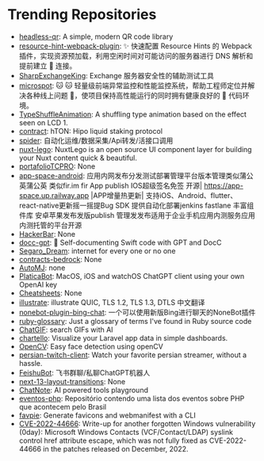 # Trending Repositories

- [headless-qr](https://github.com/Rich-Harris/headless-qr): A simple, modern QR code library
- [resource-hint-webpack-plugin](https://github.com/Ruimve/resource-hint-webpack-plugin): ✨ 快速配置 Resource Hints 的 Webpack 插件，实现资源预加载，利用空闲时间对可能访问的服务器进行 DNS 解析和提前建立 👋 连接。
- [SharpExchangeKing](https://github.com/RowTeam/SharpExchangeKing): Exchange 服务器安全性的辅助测试工具
- [microspot](https://github.com/Ruimve/microspot): 🐱 🐱 轻量级前端异常监控和性能监控系统，帮助工程师定位并解决各种线上问题 🐞，使项目保持高性能运行的同时拥有健康良好的 🚗 代码环境。
- [TypeShuffleAnimation](https://github.com/codrops/TypeShuffleAnimation): A shuffling type animation based on the effect seen on LCD 1.
- [contract](https://github.com/HipoFinance/contract): hTON: Hipo liquid staking protocol
- [spider](https://github.com/Yac87300/spider): 自动化运维/数据采集/Api转发/活接口调用
- [nuxt-lego](https://github.com/zernonia/nuxt-lego): NuxtLego is an open source UI component layer for building your Nuxt content quick & beautiful.
- [portafolioTCPRO](https://github.com/MirandaJaramillo/portafolioTCPRO): None
- [app-space-android](https://github.com/appspa/app-space-android): 应用内网发布分发测试部署管理平台版本管理类似蒲公英蒲公英 类似fir.im fir App publish IOS超级签名免签 开源| https://app-space.up.railway.app |APP增量热更新| 支持iOS、Android、flutter、 react-native更新摇一摇提Bug SDK 提供自动化部署jenkins fastlane 丰富组件库 安卓苹果发布发版publish 管理发发布适用于企业手机应用内测服务应用内测托管的平台开源
- [HackerBar](https://github.com/HackerBar-Sec/HackerBar): None
- [docc-gpt](https://github.com/gonzalonunez/docc-gpt): 🧹 Self-documenting Swift code with GPT and DocC
- [Segaro_Dream](https://github.com/GFW-knocker/Segaro_Dream): internet for every one or no one
- [contracts-bedrock](https://github.com/patex-ecosystem/contracts-bedrock): None
- [AutoMJ](https://github.com/DocMine/AutoMJ): none
- [PlaticaBot](https://github.com/migueldeicaza/PlaticaBot): MacOS, iOS and watchOS ChatGPT client using your own OpenAI key
- [Cheatsheets](https://github.com/poonam-adlakha/Cheatsheets): None
- [illustrate](https://github.com/cangSDARM/illustrate): illustrate QUIC, TLS 1.2, TLS 1.3, DTLS 中文翻译 
- [nonebot-plugin-bing-chat](https://github.com/Harry-Jing/nonebot-plugin-bing-chat): 一个可以使用新版Bing进行聊天的NoneBot插件
- [ruby-glossary](https://github.com/tenderlove/ruby-glossary): Just a glossary of terms I've found in Ruby source code
- [ChatGIF](https://github.com/hellovigoss/ChatGIF): search GIFs with AI
- [chartello](https://github.com/chartello/chartello): Visualize your Laravel app data in simple dashboards.
- [OpenCV](https://github.com/sksalahuddin2828/OpenCV): Easy face detection using openCV
- [persian-twitch-client](https://github.com/alikhalilifar/persian-twitch-client): Watch your favorite persian streamer, without a hassle.
- [FeishuBot](https://github.com/rawchen/FeishuBot): 飞书群聊/私聊ChatGPT机器人
- [next-13-layout-transitions](https://github.com/lmatteis/next-13-layout-transitions): None
- [ChatNote](https://github.com/OpenSourceDavy/ChatNote): AI powered tools playground
- [eventos-php](https://github.com/brasil-php/eventos-php): Repositório contendo uma lista dos eventos sobre PHP que acontecem pelo Brasil
- [favpie](https://github.com/pixel-point/favpie): Generate favicons and webmanifest with a CLI
- [CVE-2022-44666](https://github.com/j00sean/CVE-2022-44666): Write-up for another forgotten Windows vulnerability (0day): Microsoft Windows Contacts (VCF/Contact/LDAP) syslink control href attribute escape, which was not fully fixed as CVE-2022-44666 in the patches released on December, 2022.
